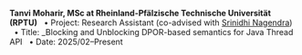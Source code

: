 **Tanvi Moharir, MSc at Rheinland-Pfälzische Technische Universität (RPTU)**
  &nbsp;&nbsp;• Project: Research Assistant (co-advised with [Srinidhi Nagendra](https://www.srinidhin.com/))
  &nbsp;&nbsp;• Title: _Blocking and Unblocking DPOR-based semantics for Java Thread API
  &nbsp;&nbsp;• Date: 2025/02–Present
